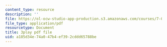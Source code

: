 ```yaml
---
content_type: resource
description: ''
file: https://ol-ocw-studio-app-production.s3.amazonaws.com/courses/7-01sc-fundamentals-of-biology-fall-2011/a185d34e74a047b4ef392cddd65788be_uBRdfsz_YB4.pdf
file_type: application/pdf
resourcetype: Document
title: 3play pdf file
uid: a185d34e-74a0-47b4-ef39-2cddd65788be
---
```

